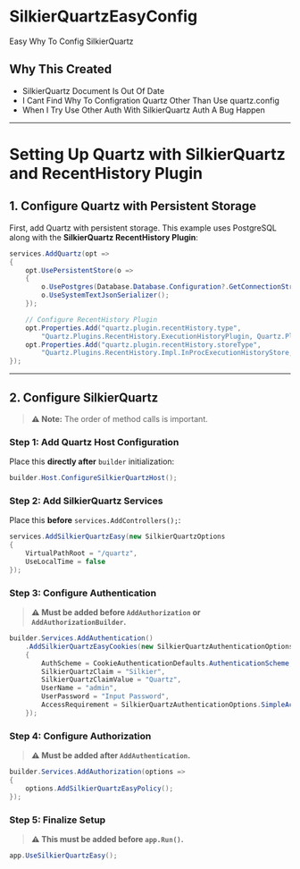 ﻿
# SilkierQuartzEasyConfig

Easy Why To Config SilkierQuartz


## Why This Created
 + SilkierQuartz Document Is Out Of Date
 + I Cant Find Why To Configration Quartz Other Than Use quartz.config
+ When I Try Use Other Auth With SilkierQuartz Auth A Bug Happen
---
# Setting Up Quartz with SilkierQuartz and RecentHistory Plugin

## 1. Configure Quartz with Persistent Storage
First, add Quartz with persistent storage. This example uses PostgreSQL along with the **SilkierQuartz RecentHistory Plugin**:

```csharp
services.AddQuartz(opt =>
{
    opt.UsePersistentStore(o =>
    {
        o.UsePostgres(Database.Database.Configuration?.GetConnectionString("DefaultConnection")!);
        o.UseSystemTextJsonSerializer();
    });

    // Configure RecentHistory Plugin
    opt.Properties.Add("quartz.plugin.recentHistory.type",
        "Quartz.Plugins.RecentHistory.ExecutionHistoryPlugin, Quartz.Plugins.RecentHistory");
    opt.Properties.Add("quartz.plugin.recentHistory.storeType",
        "Quartz.Plugins.RecentHistory.Impl.InProcExecutionHistoryStore, Quartz.Plugins.RecentHistory");
});
```

---

## 2. Configure SilkierQuartz
> **⚠️ Note:** The order of method calls is important.

### Step 1: Add Quartz Host Configuration
Place this **directly after** `builder` initialization:

```csharp
builder.Host.ConfigureSilkierQuartzHost();
```

### Step 2: Add SilkierQuartz Services
Place this **before** `services.AddControllers();`:

```csharp
services.AddSilkierQuartzEasy(new SilkierQuartzOptions
{
    VirtualPathRoot = "/quartz",
    UseLocalTime = false
});
```

### Step 3: Configure Authentication
> **⚠️ Must be added before `AddAuthorization` or `AddAuthorizationBuilder`.**

```csharp
builder.Services.AddAuthentication()
    .AddSilkierQuartzEasyCookies(new SilkierQuartzAuthenticationOptions
    {
        AuthScheme = CookieAuthenticationDefaults.AuthenticationScheme,
        SilkierQuartzClaim = "Silkier",
        SilkierQuartzClaimValue = "Quartz",
        UserName = "admin",
        UserPassword = "Input Password",
        AccessRequirement = SilkierQuartzAuthenticationOptions.SimpleAccessRequirement.AllowOnlyUsersWithClaim,
    });
```

### Step 4: Configure Authorization
> **⚠️ Must be added after `AddAuthentication`.**

```csharp
builder.Services.AddAuthorization(options =>
{
    options.AddSilkierQuartzEasyPolicy();
});
```

### Step 5: Finalize Setup
> **⚠️ This must be added before `app.Run()`.**

```csharp
app.UseSilkierQuartzEasy();
```
